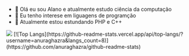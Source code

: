 - 👋 Olá eu sou Alano e atualmente estudo ciência da computação
- 👀 Eu tenho interese em liguagens de programção
- 🌱 Atualmente estou estundando PHP e C++ 

<picture>
<source 
  srcset="https://github-readme-stats.vercel.app/api?username=Alano&show_icons=true&theme=dark"
  media="(prefers-color-scheme: dark)"
/>
<source
  srcset="https://github-readme-stats.vercel.app/api?username=Alano&show_icons=true"
  media="(prefers-color-scheme: light), (prefers-color-scheme: no-preference)"
/>
<img src="https://github-readme-stats.vercel.app/api?username=Alano&show_icons=true" />
</picture>
[![Top Langs](https://github-readme-stats.vercel.app/api/top-langs/?username=anuraghazra&langs_count=8)](https://github.com/anuraghazra/github-readme-stats)
